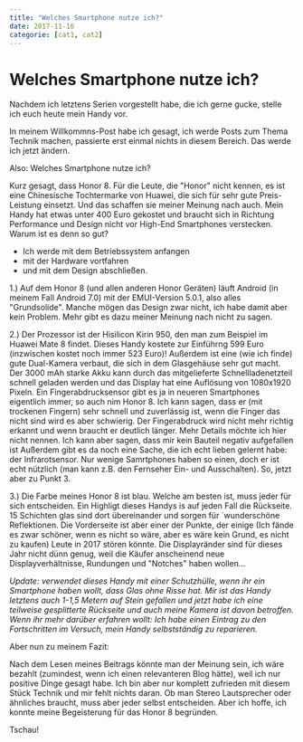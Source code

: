 ```yaml
---
title: "Welches Smartphone nutze ich?"
date: 2017-11-16
categorie: [cat1, cat2]
---
```


# Welches Smartphone nutze ich?

Nachdem ich letztens Serien vorgestellt habe, die ich gerne gucke, stelle ich euch heute mein Handy vor.

In meinem Willkommns-Post habe ich gesagt, ich werde Posts zum Thema Technik machen, passierte erst einmal nichts in diesem Bereich.
Das werde ich jetzt ändern.

Also: Welches Smartphone nutze ich?

Kurz gesagt, dass Honor 8.
Für die Leute, die "Honor" nicht kennen, es ist eine Chinesische Tochtermarke von Huawei, die sich für sehr gute Preis-Leistung einsetzt.
Und das schaffen sie meiner Meinung nach auch. 
Mein Handy hat etwas unter 400 Euro gekostet und braucht sich in Richtung Performance und Design nicht vor High-End Smartphones verstecken.
  Warum ist es denn so gut?
* Ich werde mit dem Betriebssystem anfangen
* mit der Hardware vortfahren
* und mit dem Design abschließen.

1.) 
Auf dem Honor 8 (und allen anderen Honor Geräten) läuft Android (in meinem Fall Android 7.0) mit der EMUI-Version 5.0.1, also alles "Grundsolide".
Manche mögen das Design zwar nicht, ich habe damit aber kein Problem.
  Mehr gibt es dazu meiner Meinung nach nicht zu sagen.
  
2.)
Der Prozessor ist der Hisilicon Kirin 950, den man zum Beispiel im Huawei Mate 8 findet.
Dieses Handy kostete zur Einführng 599 Euro (inzwischen kostet noch immer 523 Euro)!
Außerdem ist eine (wie ich finde) gute Dual-Kamera verbaut, die sich in dem Glasgehäuse sehr gut macht. 
Der 3000 mAh starke Akku kann durch das mitgelieferte Schnellladenetzteil schnell geladen werden und das Display hat eine Auflösung von 1080x1920 Pixeln.
Ein Fingerabdrucksensor gibt es ja in neueren Smartphones eigentlich immer, so auch nim Honor 8.
Ich kann sagen, dass er (mit trockenen Fingern) sehr schnell und zuverlässig ist, wenn die Finger das nicht sind wird es aber schwierig.
Der Fingerabdruck wird nicht mehr richtig erkannt und wenn braucht er deutlich länger.
Mehr Details möchte ich hier nicht nennen. 
Ich kann aber sagen, dass mir kein Bauteil negativ aufgefallen ist
Außerdem gibt es da noch eine Sache, die ich echt lieben gelernt habe: der Infrarotsensor.
Nur wenige Samrtphones haben so einen, doch er ist echt nützlich (man kann z.B. den Fernseher Ein- und Ausschalten).
So, jetzt aber zu Punkt 3.

3.) Die Farbe meines Honor 8 ist blau.
Welche am besten ist, muss jeder für sich entscheiden.
Ein Highligt dieses Handys is auf jeden Fall die Rückseite.
15 Schichten glas sind dort übereinander und sorgen für ´wunderschöne Reflektionen.
Die Vorderseite ist aber einer der Punkte, der einige (Ich fände es zwar schöner, wenn es nicht so wäre, aber es wäre kein Grund, es nicht zu kaufen) Leute in 2017 stören könnte.
Die Displayränder sind für dieses Jahr nicht dünn genug, weil die Käufer anscheinend neue Displayverhältnisse, Rundungen und "Notches" haben wollen...

*Update: verwendet dieses Handy mit einer Schutzhülle, wenn ihr ein Smartphone haben wollt, dass Glas ohne Risse hat. 
Mir ist das Handy letztens auch 1-1,5 Metern auf Stein gefallen und jetzt habe ich eine teilweise gesplitterte Rückseite und auch meine Kamera ist davon betroffen.
Wenn ihr mehr darüber erfahren wollt: Ich habe einen Eintrag zu den Fortschritten im Versuch, mein Handy selbstständig zu reparieren.*

Aber nun zu meinem Fazit:

Nach dem Lesen meines Beitrags könnte man der Meinung sein, ich wäre bezahlt (zumindest, wenn ich einen relevanteren Blog hätte), weil ich nur positive Dinge gesagt habe.
Ich bin aber nur komplett zufrieden mit diesem Stück Technik und mir fehlt nichts daran.
Ob man Stereo Lautsprecher oder ähnliches braucht, muss aber jeder selbst entscheiden.
Aber ich hoffe, ich konnte meine Begeisterung für das Honor 8 begründen.

Tschau!
